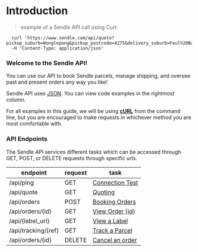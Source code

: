 # Introduction

> example of a Sendle API call using Curl:

```shell
  curl 'https://www.sendle.com/api/quote?pickup_suburb=Wonglepong&pickup_postcode=4275&delivery_suburb=Foul%20Bay&delivery_postcode=5577&kilogram_weight=2.0&cubic_metre_volume=0.01'
  -H 'Content-Type: application/json'
```

### Welcome to the Sendle API!

You can use our API to book Sendle parcels, manage shipping, and oversee past and present orders any way you like!

Sendle API uses [JSON](http://www.json.org/). You can view code examples in the rightmost column.

For all examples in this guide, we will be using [**cURL**](http://curl.haxx.se/) from the command line, but you are encouraged to make requests in whichever method you are most comfortable with.

### API Endpoints

The Sendle API services different tasks which can be accessed through GET, POST, or DELETE requests through specific urls.

endpoint | request | task
---------|---------|------
/api/ping | GET | [Connection Test](#ping-server)
/api/quote | GET | [Quoting](#getting-quotes)
/api/orders | POST | [Booking Orders](#creating-orders)
/api/orders/{id} | GET | [View Order {id}](#view-an-order)
/api/{label_url} | GET | [View a Label](#getting-labels)
/api/tracking/{ref} | GET | [Track a Parcel](#track-a-parcel)
/api/orders/{id} | DELETE | [Cancel an order](#cancelling-orders)
